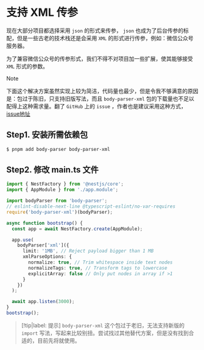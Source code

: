 # 支持 XML 传参

现在大部分项目都选择采用 `json` 的形式来传参， `json` 也成为了后台传参的标配，但是一些古老的技术栈还是会采用 `XML` 的形式进行传参，例如：微信公众号服务器。

为了兼容微信公众号的传参形式，我们不得不对项目加一些扩展，使其能够接受 `XML` 形式的参数。

> [!note]
> 下面这个解决方案虽然实现上较为简洁，代码量也最少，但是令我不够满意的原因是：包过于陈旧，只支持旧版写法，而且 `body-parser-xml` 包的下载量也不足以配得上这种需求量。翻了 `GitHub` 上的 `issue` ，作者也是建议采用这种方式，[issue地址](https://github.com/nestjs/nest/issues/1076)

## Step1. 安装所需依赖包

```bash
$ pnpm add body-parser body-parser-xml
```

## Step2. 修改 main.ts 文件

```typescript
import { NestFactory } from '@nestjs/core';
import { AppModule } from './app.module';

import bodyParser from 'body-parser';
// eslint-disable-next-line @typescript-eslint/no-var-requires
require('body-parser-xml')(bodyParser);

async function bootstrap() {
  const app = await NestFactory.create(AppModule);

  app.use(
    bodyParser['xml']({
      limit: '1MB', // Reject payload bigger than 1 MB
      xmlParseOptions: {
        normalize: true, // Trim whitespace inside text nodes
        normalizeTags: true, // Transform tags to lowercase
        explicitArray: false // Only put nodes in array if >1
      }
    })
  );

  await app.listen(3000);
}
bootstrap();
```

> [!tip|label: 提示]
> `body-parser-xml` 这个包过于老旧，无法支持新版的 `import` 写法，写起来比较别扭。尝试找过其他替代方案，但是没有找到合适的，目前先将就使用。
